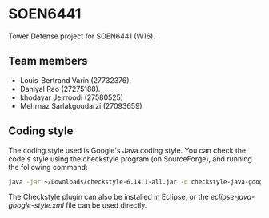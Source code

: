 # SOEN6441
Tower Defense project for SOEN6441 (W16).

## Team members
* Louis-Bertrand Varin (27732376).
* Daniyal Rao (27275188).
*  khodayar Jeirroodi (27580525)
* Mehrnaz Sarlakgoudarzi (27093659)

## Coding style

The coding style used is Google's Java coding style.
You can check the code's style using the checkstyle program (on SourceForge),
and running the following command:

```bash
java -jar ~/Downloads/checkstyle-6.14.1-all.jar -c checkstyle-java-google-style.xml src/
```

The Checkstyle plugin can also be installed in Eclipse, or the *eclipse-java-google-style.xml* file
can be used directly.
